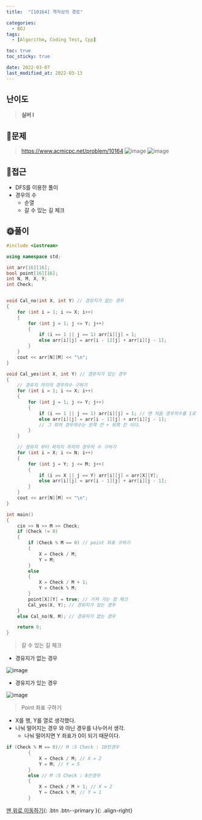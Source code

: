```yaml
---
title:  "[10164] 격자상의 경로" 

categories:
  - BOJ
tags:
  - [Algorithm, Coding Test, Cpp]

toc: true
toc_sticky: true

date: 2022-03-07
last_modified_at: 2022-03-13
---
```


## 난이도
> **실버 I**

## 📜문제
> <https://www.acmicpc.net/problem/10164>
![image](https://user-images.githubusercontent.com/81313733/156984206-519574e3-bf1f-43aa-852e-47d9f3c59a99.png)
![image](https://user-images.githubusercontent.com/81313733/156984275-83eccb65-0ee1-4ee0-a7e7-5909e37f04a0.png)
## 🔎접근
-   DFS를 이용한 풀이
-   경우의 수
    -   순열
    -   갈 수 있는 길 체크 
  
## 🌞풀이
```c++
#include <iostream>

using namespace std;

int arr[16][16];
bool point[16][16];
int N, M, X, Y;
int Check;


void Cal_no(int X, int Y) // 경유지가 없는 경우
{
	for (int i = 1; i <= X; i++)
	{
		for (int j = 1; j <= Y; j++)
		{
			if (i == 1 || j == 1) arr[i][j] = 1;
			else arr[i][j] = arr[i - 1][j] + arr[i][j - 1];
		}
	}
	cout << arr[N][M] << "\n";
}

void Cal_yes(int X, int Y) // 경유지가 있는 경우
{
	// 경유지 까지의 경우의수 구하기
	for (int i = 1; i <= X; i++)
	{
		for (int j = 1; j <= Y; j++)
		{
			if (i == 1 || j == 1) arr[i][j] = 1; // 맨 처음 경우의수를 1로 고정한다.
			else arr[i][j] = arr[i - 1][j] + arr[i][j - 1];
			// 그 외의 경우의수는 왼쪽 칸 + 위쪽 칸 이다.
		}
	}

	// 경유지 부터 목적지 까지의 경우의 수 구하기
	for (int i = X; i <= N; i++)
	{
		for (int j = Y; j <= M; j++)
		{
			if (i == X || j == Y) arr[i][j] = arr[X][Y];
			else arr[i][j] = arr[i - 1][j] + arr[i][j - 1];
		}
	}
	cout << arr[N][M] << "\n";
}

int main()
{
	cin >> N >> M >> Check;
	if (Check != 0)
	{
		if (Check % M == 0) // point 좌표 구하기
		{
			X = Check / M;
			Y = M;
		}
		else
		{
			X = Check / M + 1;
			Y = Check % M;
		}
		point[X][Y] = true; // 거쳐 가는 점 체크
		Cal_yes(X, Y); // 경유지가 있는 경우
	}
	else Cal_no(N, M); // 경유지가 없는 경우

	return 0;
}
```
> 갈 수 있는 길 체크

- 경유지가 없는 경우

![image](https://user-images.githubusercontent.com/81313733/156986389-5debcfcb-54c7-4959-bce8-30a9dddb37c9.png)

- 경유지가 있는 경우
  
![image](https://user-images.githubusercontent.com/81313733/156986156-c83527ff-1a89-4bd1-a000-2d538f83e4e1.png)


> Point 좌표 구하기

- X를 행, Y를 열로 생각했다.
- 나눠 떨어지는 경우 와 아닌 경우를 나누어서 생각.
  - 나눠 떨어지면 Y 좌표가 0이 되기 때문이다.

```c++
if (Check % M == 0)// M :5 Check : 10인경우 
		{
			X = Check / M; // X = 2
			Y = M; // Y = 5
		}
		else // M :5 Check : 8인경우 
		{
			X = Check / M + 1; // X = 2
			Y = Check % M; // Y = 1
		}
```

[맨 위로 이동하기](#){: .btn .btn--primary }{: .align-right}